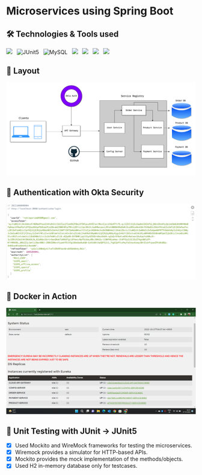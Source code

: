 #  Microservices using Spring Boot

## 🛠️ Technologies & Tools used

![](https://img.shields.io/badge/IntelliJ_IDEA-A93226?style=for-the-badge&logo=intellij-idea&logoColor=white)
&nbsp;
![JUnit5](https://img.shields.io/badge/JUnit5-F2F4F9?style=for-the-badge&logo=JUnit5&logoColor=25A162)
&nbsp;
![MySQL](https://img.shields.io/badge/MySQL-005C84?style=for-the-badge&logo=mysql&logoColor=white)
&nbsp;
![](https://img.shields.io/badge/Okta-F2F4F9?style=for-the-badge&logo=Okta&logoColor=000000)
&nbsp;
![](https://img.shields.io/badge/Docker-2CA5E0?style=for-the-badge&logo=docker&logoColor=white)
&nbsp;
![](https://img.shields.io/badge/Spring_Boot-F2F4F9?style=for-the-badge&logo=spring-boot)
&nbsp;
![](https://img.shields.io/badge/Kubernetes-F2F4F9?style=for-the-badge&logo=kubernetes&logoColor=326CE5)

## 📄 Layout

![Layout](/service-registry/diagrams/Microservices.drawio.png.png)

## 🔏 Authentication with Okta Security

![Okta](/service-registry/diagrams/authentication_details.png)

## 🦢 Docker in Action

![Docker](/service-registry/diagrams/Docker.png)

## 🔮 Unit Testing with JUnit -> JUnit5

- [x] Used Mockito and WireMock frameworks for testing the microservices.
- [x] Wiremock provides a simulator for HTTP-based APIs.
- [x] Mockito provides the mock implementation of the methods/objects.
- [x] Used H2 in-memory database only for testcases.